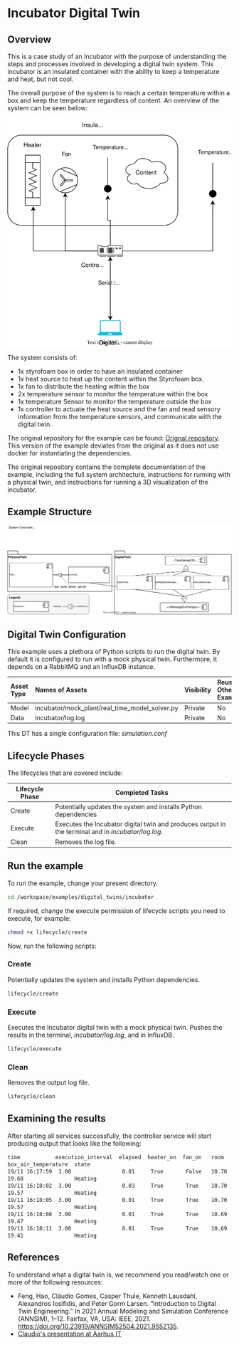 # Incubator Digital Twin

## Overview

This is a case study of an Incubator with the purpose of understanding the steps and processes involved in developing a digital twin system. This incubator is an insulated container with the ability to keep a temperature and heat, but not cool.

The overall purpose of the system is to reach a certain temperature within a box and keep the temperature regardless of content.
An overview of the system can be seen below:

![Incubator](figures/system.svg)

The system consists of:
- 1x styrofoam box in order to have an insulated container
- 1x heat source to heat up the content within the Styrofoam box.
- 1x fan to distribute the heating within the box
- 2x temperature sensor to monitor the temperature within the box
- 1x temperature Sensor to monitor the temperature outside the box
- 1x controller to actuate the heat source and the fan and read sensory information from the temperature sensors, and communicate with the digital twin.

The original repository for the example can be found: [Orignal repository](https://github.com/INTO-CPS-Association/example_digital-twin_incubator/).<br>
This version of the example deviates from the original as it does not use docker for instantiating the dependencies.

The original repository contains the complete documentation of the example, including the full system architecture, instructions for running with a physical twin, and instructions for running a 3D visualization of the incubator.

## Example Structure

![System overview of the incubator](figures/L0_Communication.svg)

## Digital Twin Configuration

This example uses a plethora of Python scripts to run the digital twin. By default it is configured to run with a mock physical twin. Furthermore, it depends on a RabbitMQ and an InfluxDB instance.

| Asset Type | Names of Assets | Visibility | Reuse in Other Examples |
|:---|:---|:---|:---|
| Model | incubator/mock_plant/real_time_model_solver.py | Private | No |
| Data | incubator/log.log | Private | No |

This DT has a single configuration file: _simulation.conf_

## Lifecycle Phases

The lifecycles that are covered include:

| Lifecycle Phase    | Completed Tasks |
| --------- | ------- |
| Create    | Potentially updates the system and installs Python dependencies |
| Execute   | Executes the Incubator digital twin and produces output in the terminal and in _incubator/log.log_. |
| Clean     | Removes the log file. |

## Run the example

To run the example, change your present directory.

```bash
cd /workspace/examples/digital_twins/incubator
```

If required, change the execute permission of lifecycle scripts
you need to execute, for example:

```bash
chmod +x lifecycle/create
```

Now, run the following scripts:

### Create

Potentially updates the system and installs Python dependencies.

```bash
lifecycle/create
```

### Execute

Executes the Incubator digital twin with a mock physical twin. Pushes the results in the terminal, _incubator/log.log_, and in InfluxDB.

```bash
lifecycle/execute
```

### Clean

Removes the output log file.

```bash
lifecycle/clean
```

## Examining the results

After starting all services successfully, the controller service will start producing output that looks like the following:
````
time           execution_interval  elapsed  heater_on  fan_on   room   box_air_temperature  state 
19/11 16:17:59  3.00                0.01     True       False   10.70  19.68                Heating
19/11 16:18:02  3.00                0.03     True       True    10.70  19.57                Heating
19/11 16:18:05  3.00                0.01     True       True    10.70  19.57                Heating
19/11 16:18:08  3.00                0.01     True       True    10.69  19.47                Heating
19/11 16:18:11  3.00                0.01     True       True    10.69  19.41                Heating
````

## References

To understand what a digital twin is, we recommend you read/watch one or more of the following resources:
- Feng, Hao, Cláudio Gomes, Casper Thule, Kenneth Lausdahl, Alexandros Iosifidis, and Peter Gorm Larsen. “Introduction to Digital Twin Engineering.” In 2021 Annual Modeling and Simulation Conference (ANNSIM), 1–12. Fairfax, VA, USA: IEEE, 2021. https://doi.org/10.23919/ANNSIM52504.2021.9552135.
- [Claudio's presentation at Aarhus IT](https://videos.ida.dk/media/Introduction+to+Digital+Twin+Engineering+with+Cl%C3%A1udio+%C3%82ngelo+Gon%C3%A7alves+Gomes%2C+Aarhus+Universitet/1_7r1j05g8/256930613)
